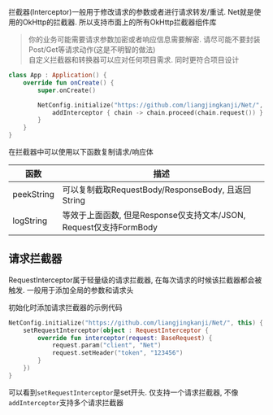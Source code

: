 拦截器(Interceptor)一般用于修改请求的参数或者进行请求转发/重试. Net就是使用的OkHttp的拦截器. 所以支持市面上的所有OkHttp拦截器组件库
<br>

> 你的业务可能需要请求参数加密或者响应信息需要解密. 请尽可能不要封装Post/Get等请求动作(这是不明智的做法) <br>
  自定义拦截器和转换器可以应对任何项目需求. 同时更符合项目设计


```kotlin
class App : Application() {
    override fun onCreate() {
        super.onCreate()

        NetConfig.initialize("https://github.com/liangjingkanji/Net/", this) {
            addInterceptor { chain -> chain.proceed(chain.request()) }
        }
    }
}
```

在拦截器中可以使用以下函数复制请求/响应体

| 函数 | 描述 |
|-|-|
| peekString | 可以复制截取RequestBody/ResponseBody, 且返回String |
| logString | 等效于上面函数, 但是Response仅支持文本/JSON, Request仅支持FormBody |

## 请求拦截器

RequestInterceptor属于轻量级的请求拦截器, 在每次请求的时候该拦截器都会被触发. 一般用于添加全局的参数和请求头

初始化时添加请求拦截器的示例代码

```kotlin
NetConfig.initialize("https://github.com/liangjingkanji/Net/", this) {
    setRequestInterceptor(object : RequestInterceptor {
        override fun interceptor(request: BaseRequest) {
            request.param("client", "Net")
            request.setHeader("token", "123456")
        }
    })
}
```

可以看到`setRequestInterceptor`是set开头. 仅支持一个请求拦截器, 不像`addInterceptor`支持多个请求拦截器